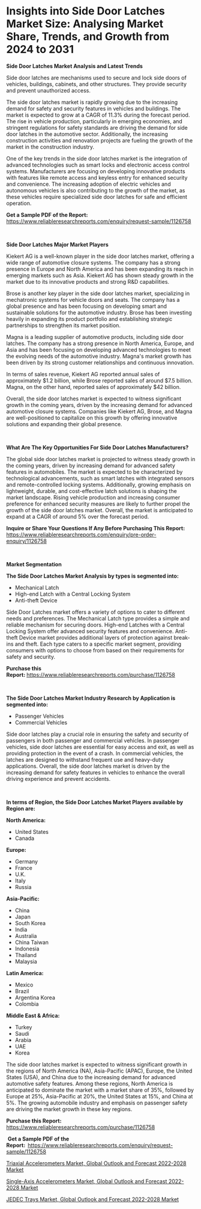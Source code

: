 <p><h1>Insights into Side Door Latches Market Size: Analysing Market Share, Trends, and Growth from 2024 to 2031</h1></p><p><strong>Side Door Latches Market Analysis and Latest Trends</strong></p>
<p><p>Side door latches are mechanisms used to secure and lock side doors of vehicles, buildings, cabinets, and other structures. They provide security and prevent unauthorized access.</p><p>The side door latches market is rapidly growing due to the increasing demand for safety and security features in vehicles and buildings. The market is expected to grow at a CAGR of 11.3% during the forecast period. The rise in vehicle production, particularly in emerging economies, and stringent regulations for safety standards are driving the demand for side door latches in the automotive sector. Additionally, the increasing construction activities and renovation projects are fueling the growth of the market in the construction industry.</p><p>One of the key trends in the side door latches market is the integration of advanced technologies such as smart locks and electronic access control systems. Manufacturers are focusing on developing innovative products with features like remote access and keyless entry for enhanced security and convenience. The increasing adoption of electric vehicles and autonomous vehicles is also contributing to the growth of the market, as these vehicles require specialized side door latches for safe and efficient operation.</p></p>
<p><strong>Get a Sample PDF of the Report:&nbsp;</strong> <a href="https://www.reliableresearchreports.com/enquiry/request-sample/1126758">https://www.reliableresearchreports.com/enquiry/request-sample/1126758</a></p>
<p>&nbsp;</p>
<p><strong>Side Door Latches Major Market Players</strong></p>
<p><p>Kiekert AG is a well-known player in the side door latches market, offering a wide range of automotive closure systems. The company has a strong presence in Europe and North America and has been expanding its reach in emerging markets such as Asia. Kiekert AG has shown steady growth in the market due to its innovative products and strong R&D capabilities.</p><p>Brose is another key player in the side door latches market, specializing in mechatronic systems for vehicle doors and seats. The company has a global presence and has been focusing on developing smart and sustainable solutions for the automotive industry. Brose has been investing heavily in expanding its product portfolio and establishing strategic partnerships to strengthen its market position.</p><p>Magna is a leading supplier of automotive products, including side door latches. The company has a strong presence in North America, Europe, and Asia and has been focusing on developing advanced technologies to meet the evolving needs of the automotive industry. Magna's market growth has been driven by its strong customer relationships and continuous innovation.</p><p>In terms of sales revenue, Kiekert AG reported annual sales of approximately $1.2 billion, while Brose reported sales of around $7.5 billion. Magna, on the other hand, reported sales of approximately $42 billion.</p><p>Overall, the side door latches market is expected to witness significant growth in the coming years, driven by the increasing demand for advanced automotive closure systems. Companies like Kiekert AG, Brose, and Magna are well-positioned to capitalize on this growth by offering innovative solutions and expanding their global presence.</p></p>
<p>&nbsp;</p>
<p><strong>What Are The Key Opportunities For Side Door Latches Manufacturers?</strong></p>
<p><p>The global side door latches market is projected to witness steady growth in the coming years, driven by increasing demand for advanced safety features in automobiles. The market is expected to be characterized by technological advancements, such as smart latches with integrated sensors and remote-controlled locking systems. Additionally, growing emphasis on lightweight, durable, and cost-effective latch solutions is shaping the market landscape. Rising vehicle production and increasing consumer preference for enhanced security measures are likely to further propel the growth of the side door latches market. Overall, the market is anticipated to expand at a CAGR of around 5% over the forecast period.</p></p>
<p><strong>Inquire or Share Your Questions If Any Before Purchasing This Report:</strong> <a href="https://www.reliableresearchreports.com/enquiry/pre-order-enquiry/1126758">https://www.reliableresearchreports.com/enquiry/pre-order-enquiry/1126758</a></p>
<p>&nbsp;</p>
<p><strong>Market Segmentation</strong></p>
<p><strong>The Side Door Latches Market Analysis by types is segmented into:</strong></p>
<p><ul><li>Mechanical Latch</li><li>High-end Latch with a Central Locking System</li><li>Anti-theft Device</li></ul></p>
<p><p>Side Door Latches market offers a variety of options to cater to different needs and preferences. The Mechanical Latch type provides a simple and reliable mechanism for securing doors. High-end Latches with a Central Locking System offer advanced security features and convenience. Anti-theft Device market provides additional layers of protection against break-ins and theft. Each type caters to a specific market segment, providing consumers with options to choose from based on their requirements for safety and security.</p></p>
<p><strong>Purchase this Report:&nbsp;</strong><a href="https://www.reliableresearchreports.com/purchase/1126758">https://www.reliableresearchreports.com/purchase/1126758</a></p>
<p>&nbsp;</p>
<p><strong>The Side Door Latches Market Industry Research by Application is segmented into:</strong></p>
<p><ul><li>Passenger Vehicles</li><li>Commercial Vehicles</li></ul></p>
<p><p>Side door latches play a crucial role in ensuring the safety and security of passengers in both passenger and commercial vehicles. In passenger vehicles, side door latches are essential for easy access and exit, as well as providing protection in the event of a crash. In commercial vehicles, the latches are designed to withstand frequent use and heavy-duty applications. Overall, the side door latches market is driven by the increasing demand for safety features in vehicles to enhance the overall driving experience and prevent accidents.</p></p>
<p>&nbsp;</p>
<p><strong>In terms of Region, the Side Door Latches Market Players available by Region are:</strong></p>
<p>
    <p> <strong> North America: </strong>
        <ul>
            <li>United States</li>
            <li>Canada</li>
        </ul>
        </p> 
    <p> <strong> Europe: </strong>
        <ul>
            <li>Germany</li>
            <li>France</li>
            <li>U.K.</li>
            <li>Italy</li>
            <li>Russia</li>
        </ul>
        </p> 
    <p> <strong> Asia-Pacific: </strong>
        <ul>
            <li>China</li>
            <li>Japan</li>
            <li>South Korea</li>
            <li>India</li>
            <li>Australia</li>
            <li>China Taiwan</li>
            <li>Indonesia</li>
            <li>Thailand</li>
            <li>Malaysia</li>
        </ul>
        </p> 
    <p> <strong> Latin America: </strong>
        <ul>
            <li>Mexico</li>
            <li>Brazil</li>
            <li>Argentina Korea</li>
            <li>Colombia</li>
        </ul>
        </p> 
    <p> <strong> Middle East & Africa: </strong>
        <ul>
            <li>Turkey</li>
            <li>Saudi</li>
            <li>Arabia</li>
            <li>UAE</li>
            <li>Korea</li>
        </ul>
    </p>
    </p>
<p><p>The side door latches market is expected to witness significant growth in the regions of North America (NA), Asia-Pacific (APAC), Europe, the United States (USA), and China due to the increasing demand for advanced automotive safety features. Among these regions, North America is anticipated to dominate the market with a market share of 35%, followed by Europe at 25%, Asia-Pacific at 20%, the United States at 15%, and China at 5%. The growing automobile industry and emphasis on passenger safety are driving the market growth in these key regions.</p></p>
<p><strong>Purchase this Report: </strong><a href="https://www.reliableresearchreports.com/purchase/1126758">https://www.reliableresearchreports.com/purchase/1126758</a></p>
<p>&nbsp;<strong>Get a Sample PDF of the Report:&nbsp;&nbsp;</strong><a href="https://www.reliableresearchreports.com/enquiry/request-sample/1126758">https://www.reliableresearchreports.com/enquiry/request-sample/1126758</a></p>
<p><strong></strong></p>
<p><p><a href="https://view.publitas.com/reportprime-1/triaxial-accelerometers-market-global-outlook-and-forecast-2022-2028-market-size-2023-2030-global-industrial-analysis-key-geographical-regions-market-share-top-key-players-product-types-and-forecast-research-report/">Triaxial Accelerometers Market, Global Outlook and Forecast 2022-2028 Market</a></p><p><a href="https://view.publitas.com/reportprime-1/single-axis-accelerometers-market-global-outlook-and-forecast-2022-2028-market-research-report-forecasted-for-period-from-2023-2030-by-market-type-market-application-and-region/">Single-Axis Accelerometers Market, Global Outlook and Forecast 2022-2028 Market</a></p><p><a href="https://view.publitas.com/reportprime-1/jedec-trays-market-global-outlook-and-forecast-2022-2028-market-research-report-provides-critical-insights-that-can-help-shape-business-development-and-investment-strategies/">JEDEC Trays Market, Global Outlook and Forecast 2022-2028 Market</a></p></p>